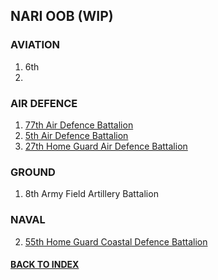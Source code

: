 ## NARI OOB (WIP)

### AVIATION
1. 6th 
2. 

### AIR DEFENCE
1. [77th Air Defence Battalion](/77TH_AD_BATT.MD)
2. [5th Air Defence Battalion](/5TH_AD_BATT.MD)
3. [27th Home Guard Air Defence Battalion](/27TH_HG_BATT.MD)

### GROUND
1. 8th Army Field Artillery Battalion

### NAVAL
2. [55th Home Guard Coastal Defence Battalion](/55TH_CD_BATT.MD)


#### [BACK TO INDEX](https://daviddcs.github.io/nsst/) 